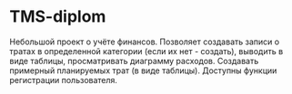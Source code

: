 # TMS-diplom

Небольшой проект о учёте финансов.
Позволяет создавать записи о тратах в определенной категории (если их нет - создать), выводить в виде таблицы, просматривать диаграмму расходов. 
Создавать примерный планируемых трат (в виде таблицы).
Доступны функции регистрации пользователя.
